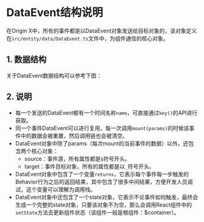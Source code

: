 # DataEvent结构说明

在Origin X中，所有的事件都是以DataEvent对象发送给目标对象的，该对象定义在`src/entity/data/DataEvent.ts`文件中，为组件通信的核心对象。

## 1. 数据结构

关于DataEvent数据结构可以参考下图：

## 2. 说明

* 每一个发送的DataEvent都有一个时间名称`name`，可直接通过`key()`的API进行获取。
* 同一个事件DataEvent可以进行复用，每一次调用`mount(params)`的时候该事件中的数据会被重置，然后调用链也会被清空。
* DataEvent对象中除了params（每次mount的当前事件的数据）以外，还包含两个核心对象：
  * source：事件源，所有属性都是`$`符号开头。
  * target：事件目标对象，所有的属性都是以`_`符号开头。
* DataEvent对象中包含了一个变量`returns`，它表示每个事件每一步触发的Behavior行为之后的返回结果，其中包含了很多中间结果，方便开发人员调试，这个变量可以理解为调用栈。
* DataEvent对象中还包含了一个state对象，它表示不论事件如何触发，最终会生成一个完整的state对象，只要该对象不为空，那么会调用React组件中的`setState`方法去更新组件状态（该组件一般是根组件：$container）。



